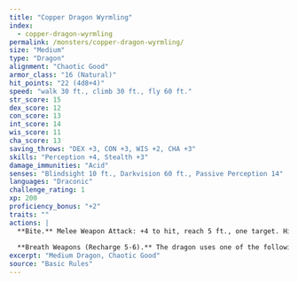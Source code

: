```yaml
---
title: "Copper Dragon Wyrmling"
index:
  - copper-dragon-wyrmling
permalink: /monsters/copper-dragon-wyrmling/
size: "Medium"
type: "Dragon"
alignment: "Chaotic Good"
armor_class: "16 (Natural)"
hit_points: "22 (4d8+4)"
speed: "walk 30 ft., climb 30 ft., fly 60 ft."
str_score: 15
dex_score: 12
con_score: 13
int_score: 14
wis_score: 11
cha_score: 13
saving_throws: "DEX +3, CON +3, WIS +2, CHA +3"
skills: "Perception +4, Stealth +3"
damage_immunities: "Acid"
senses: "Blindsight 10 ft., Darkvision 60 ft., Passive Perception 14"
languages: "Draconic"
challenge_rating: 1
xp: 200
proficiency_bonus: "+2"
traits: ""
actions: |
  **Bite.** Melee Weapon Attack: +4 to hit, reach 5 ft., one target. Hit: 7 (1d10 + 2) piercing damage.
  
  **Breath Weapons (Recharge 5-6).** The dragon uses one of the following breath weapons. Acid Breath. The dragon exhales acid in an 20-foot line that is 5 feet wide. Each creature in that line must make a DC 11 Dexterity saving throw, taking 18 (4d8) acid damage on a failed save, or half as much damage on a successful one. Slowing Breath. The dragon exhales gas in a 15-foot cone. Each creature in that area must succeed on a DC 11 Constitution saving throw. On a failed save, the creature can't use reactions, its speed is halved, and it can't make more than one attack on its turn. In addition, the creature can use either an action or a bonus action on its turn, but not both. These effects last for 1 minute. The creature can repeat the saving throw at the end of each of its turns, ending the effect on itself with a successful save.
excerpt: "Medium Dragon, Chaotic Good"
source: "Basic Rules"
---
```

